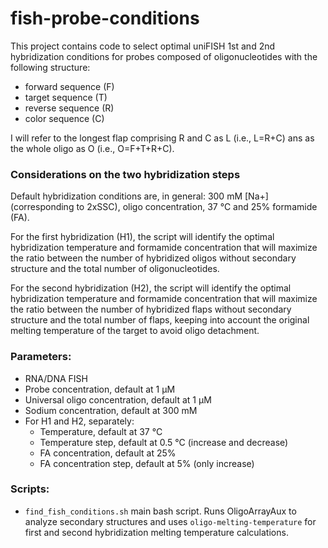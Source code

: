fish-probe-conditions
===

This project contains code to select optimal uniFISH 1st and 2nd hybridization conditions for probes composed of oligonucleotides with the following structure:

- forward sequence (F)
- target sequence (T)
- reverse sequence (R)
- color sequence (C)

I will refer to the longest flap comprising R and C as L (i.e., L=R+C) ans as the whole oligo as O (i.e., O=F+T+R+C).

### Considerations on the two hybridization steps

Default hybridization conditions are, in general: 300 mM \[Na+] (corresponding to 2xSSC), oligo concentration, 37 &deg;C and 25% formamide (FA).

For the first hybridization (H1), the script will identify the optimal hybridization temperature and formamide concentration that will maximize the ratio between the number of hybridized oligos without secondary structure and the total number of oligonucleotides.

For the second hybridization (H2), the script will identify the optimal hybridization temperature and formamide concentration that will maximize the ratio between the number of hybridized flaps without secondary structure and the total number of flaps, keeping into account the original melting temperature of the target to avoid oligo detachment.

### Parameters:

- RNA/DNA FISH
- Probe concentration, default at 1 &micro;M
- Universal oligo concentration, default at 1 &micro;M
- Sodium concentration, default at 300 mM
- For H1 and H2, separately:
    + Temperature, default at 37 &deg;C
    + Temperature step, default at 0.5 &deg;C (increase and decrease)
    + FA concentration, default at 25%
    + FA concentration step, default at 5% (only increase)

### Scripts:

- `find_fish_conditions.sh` main bash script. Runs OligoArrayAux to analyze secondary structures and uses `oligo-melting-temperature` for first and second hybridization melting temperature calculations.